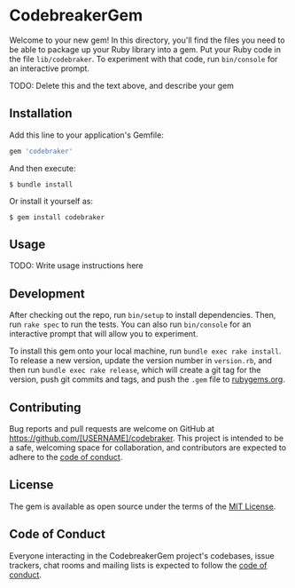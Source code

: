 # CodebreakerGem

Welcome to your new gem! In this directory, you'll find the files you need to be able to package up your Ruby library into a gem. Put your Ruby code in the file `lib/codebraker`. To experiment with that code, run `bin/console` for an interactive prompt.

TODO: Delete this and the text above, and describe your gem

## Installation

Add this line to your application's Gemfile:

```ruby
gem 'codebraker'
```

And then execute:

    $ bundle install

Or install it yourself as:

    $ gem install codebraker

## Usage

TODO: Write usage instructions here

## Development

After checking out the repo, run `bin/setup` to install dependencies. Then, run `rake spec` to run the tests. You can also run `bin/console` for an interactive prompt that will allow you to experiment.

To install this gem onto your local machine, run `bundle exec rake install`. To release a new version, update the version number in `version.rb`, and then run `bundle exec rake release`, which will create a git tag for the version, push git commits and tags, and push the `.gem` file to [rubygems.org](https://rubygems.org).

## Contributing

Bug reports and pull requests are welcome on GitHub at https://github.com/[USERNAME]/codebraker. This project is intended to be a safe, welcoming space for collaboration, and contributors are expected to adhere to the [code of conduct](https://github.com/[USERNAME]/codebraker/blob/master/CODE_OF_CONDUCT.md).


## License

The gem is available as open source under the terms of the [MIT License](https://opensource.org/licenses/MIT).

## Code of Conduct

Everyone interacting in the CodebreakerGem project's codebases, issue trackers, chat rooms and mailing lists is expected to follow the [code of conduct](https://github.com/[USERNAME]/codebraker/blob/master/CODE_OF_CONDUCT.md).
